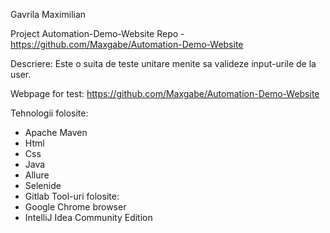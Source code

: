 Gavrila Maximilian

Project Automation-Demo-Website
Repo - https://github.com/Maxgabe/Automation-Demo-Website

Descriere: Este o suita de teste unitare menite sa valideze input-urile de la user.

Webpage for test: https://github.com/Maxgabe/Automation-Demo-Website

Tehnologii folosite:
- Apache Maven
- Html
- Css
- Java
- Allure
- Selenide
- Gitlab
Tool-uri folosite:
- Google Chrome browser
- IntelliJ Idea Community Edition


